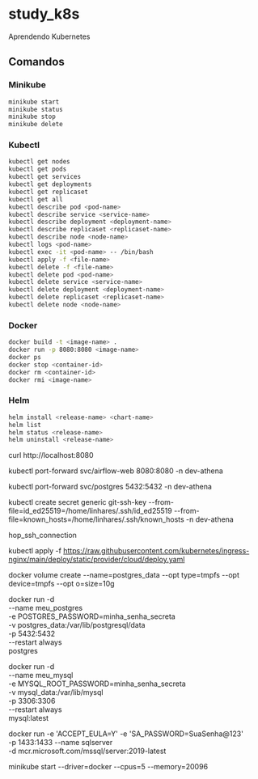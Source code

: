 # study_k8s

Aprendendo Kubernetes

## Comandos

### Minikube

```bash
minikube start
minikube status
minikube stop
minikube delete
```

### Kubectl

```bash
kubectl get nodes
kubectl get pods
kubectl get services
kubectl get deployments
kubectl get replicaset
kubectl get all
kubectl describe pod <pod-name>
kubectl describe service <service-name>
kubectl describe deployment <deployment-name>
kubectl describe replicaset <replicaset-name>
kubectl describe node <node-name>
kubectl logs <pod-name>
kubectl exec -it <pod-name> -- /bin/bash
kubectl apply -f <file-name>
kubectl delete -f <file-name>
kubectl delete pod <pod-name>
kubectl delete service <service-name>
kubectl delete deployment <deployment-name>
kubectl delete replicaset <replicaset-name>
kubectl delete node <node-name>
```

### Docker

```bash
docker build -t <image-name> .
docker run -p 8080:8080 <image-name>
docker ps
docker stop <container-id>
docker rm <container-id>
docker rmi <image-name>
```

### Helm

```bash
helm install <release-name> <chart-name>
helm list
helm status <release-name>
helm uninstall <release-name>
```


curl http://localhost:8080

kubectl port-forward svc/airflow-web 8080:8080 -n dev-athena

kubectl port-forward svc/postgres 5432:5432 -n dev-athena

kubectl create secret generic git-ssh-key   --from-file=id_ed25519=/home/linhares/.ssh/id_ed25519   --from-file=known_hosts=/home/linhares/.ssh/known_hosts -n dev-athena


 hop_ssh_connection

 kubectl apply -f https://raw.githubusercontent.com/kubernetes/ingress-nginx/main/deploy/static/provider/cloud/deploy.yaml


docker volume create --name=postgres_data --opt type=tmpfs --opt device=tmpfs --opt o=size=10g


docker run -d \
  --name meu_postgres \
  -e POSTGRES_PASSWORD=minha_senha_secreta \
  -v postgres_data:/var/lib/postgresql/data \
  -p 5432:5432 \
  --restart always \
  postgres

docker run -d \
  --name meu_mysql \
  -e MYSQL_ROOT_PASSWORD=minha_senha_secreta \
  -v mysql_data:/var/lib/mysql \
  -p 3306:3306 \
  --restart always \
  mysql:latest

docker run -e 'ACCEPT_EULA=Y' -e 'SA_PASSWORD=SuaSenha@123' \
  -p 1433:1433 --name sqlserver \
  -d mcr.microsoft.com/mssql/server:2019-latest

minikube start --driver=docker --cpus=5 --memory=20096